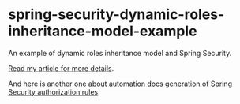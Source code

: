# spring-security-dynamic-roles-inheritance-model-example
An example of dynamic roles inheritance model and Spring Security.

[Read my article for more details](https://dev.to/kirekov/spring-security-and-non-flat-roles-inheritance-architecture-2a7b).

And here is another one [about automation docs generation of Spring Security authorization rules](https://dev.to/kirekov/spring-security-generate-docs-for-authorization-rules-fc6).
